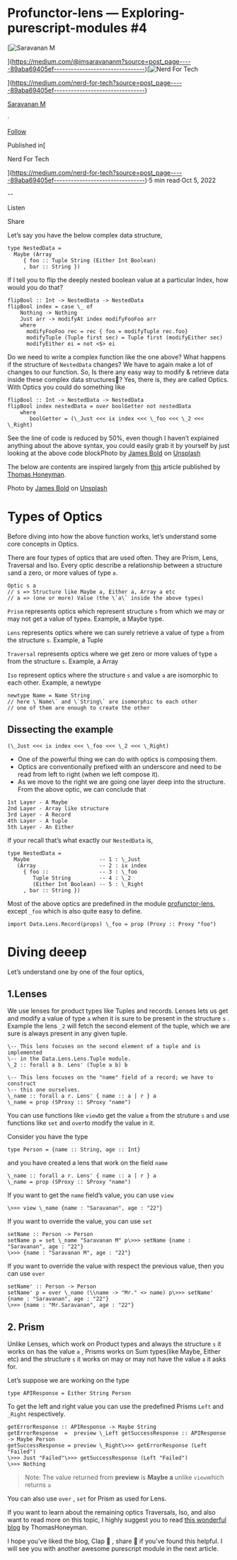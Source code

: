 Profunctor-lens — Exploring-purescript-modules #4
=================================================

[![Saravanan M](https://miro.medium.com/v2/resize:fill:88:88/1*fSLksJqmsL7E-IcsJXHrkw.jpeg)

](https://medium.com/@imsaravananm?source=post_page-----89aba69405ef--------------------------------)[![Nerd For Tech](https://miro.medium.com/v2/resize:fill:48:48/1*53-lvCPnPV4sTOmvcITDxw.png)

](https://medium.com/nerd-for-tech?source=post_page-----89aba69405ef--------------------------------)

[Saravanan M](https://medium.com/@imsaravananm?source=post_page-----89aba69405ef--------------------------------)

·

[Follow](https://medium.com/m/signin?actionUrl=https%3A%2F%2Fmedium.com%2F_%2Fsubscribe%2Fuser%2F31a87164ab1a&operation=register&redirect=https%3A%2F%2Fmedium.com%2Fnerd-for-tech%2Fprofunctor-lens-exploring-purescript-modules-4-89aba69405ef&user=Saravanan+M&userId=31a87164ab1a&source=post_page-31a87164ab1a----89aba69405ef---------------------post_header-----------)

Published in[

Nerd For Tech

](https://medium.com/nerd-for-tech?source=post_page-----89aba69405ef--------------------------------)·5 min read·Oct 5, 2022

\--

Listen

Share

Let’s say you have the below complex data structure,

```
type NestedData =  
  Maybe (Array   
     { foo :: Tuple String (Either Int Boolean)  
     , bar :: String })
```

If I tell you to flip the deeply nested boolean value at a particular Index, how would you do that?

```
flipBool :: Int -> NestedData -> NestedData  
flipBool index = case \_ of   
    Nothing -> Nothing   
    Just arr -> modifyAt index modifyFooFoo arr  
    where  
      modifyFooFoo rec = rec { foo = modifyTuple rec.foo}  
      modifyTuple (Tuple first sec) = Tuple first (modifyEither sec)  
      modifyEither ei = not <$> ei
```

Do we need to write a complex function like the one above? What happens if the structure of `NestedData` changes? We have to again make a lot of changes to our function. So, Is there any easy way to modify & retrieve data inside these complex data structures🧐? Yes, there is, they are called Optics. With Optics you could do something like

```
flipBool :: Int -> NestedData -> NestedData  
flipBool index nestedData = over boolGetter not nestedData  
    where  
       boolGetter = (\_Just <<< ix index <<< \_foo <<< \_2 <<< \_Right)
```

See the line of code is reduced by 50%, even though I haven’t explained anything about the above syntax, you could easily grab it by yourself by just looking at the above code blockPhoto by [James Bold](https://unsplash.com/@jamesbold?utm_source=unsplash&utm_medium=referral&utm_content=creditCopyText) on [Unsplash](https://unsplash.com/s/photos/lens?utm_source=unsplash&utm_medium=referral&utm_content=creditCopyText)

The below are contents are inspired largely from [this](https://thomashoneyman.com/articles/practical-profunctor-lenses-optics/) article published by [Thomas Honeyman](https://github.com/thomashoneyman/).

Photo by [James Bold](https://unsplash.com/@jamesbold?utm_source=unsplash&utm_medium=referral&utm_content=creditCopyText) on [Unsplash](https://unsplash.com/s/photos/lens?utm_source=unsplash&utm_medium=referral&utm_content=creditCopyText)

Types of Optics
===============

Before diving into how the above function works, let’s understand some core concepts in Optics.

There are four types of optics that are used often. They are Prism, Lens, Traversal and Iso. Every optic describe a relationship between a structure `s`and a zero, or more values of type `a`.

```
Optic s a   
// s => Structure like Maybe a, Either a, Array a etc  
// a => (one or more) Value (the \`a\` inside the above types)
```

`Prism` represents optics which represent structure `s` from which we may or may not get a value of type`a`. Example, a Maybe type.

`Lens` represents optics where we can surely retrieve a value of type `a` from the structure `s`. Example, a Tuple

`Traversal` represents optics where we get zero or more values of type `a` from the structure `s`. Example, a Array

`Iso` represent optics where the structure `s` and value `a` are isomorphic to each other. Example, a newtype

```
newtype Name = Name String  
// here \`Name\` and \`String\` are isomorphic to each other  
// one of them are enough to create the other
```

Dissecting the example
----------------------

```
(\_Just <<< ix index <<< \_foo <<< \_2 <<< \_Right)
```

*   One of the powerful thing we can do with optics is composing them.
*   Optics are conventionally prefixed with an underscore and need to be read from left to right (when we left compose it).
*   As we move to the right we are going one layer deep into the structure. From the above optic, we can conclude that

```
1st Layer - A Maybe  
2nd Layer - Array like structure  
3rd Layer - A Record  
4th Layer - A tuple  
5th Layer - An Either 
```

If your recall that’s what exactly our `NestedData` is,

```
type NestedData =  
  Maybe                      -- 1 : \_Just  
   (Array                    -- 2 : ix index  
     { foo ::                -- 3 : \_foo  
        Tuple String         -- 4 : \_2  
        (Either Int Boolean) -- 5 : \_Right  
     , bar :: String })
```

Most of the above optics are predefined in the module [profunctor-lens](https://pursuit.purescript.org/packages/purescript-profunctor-lenses/8.0.0), except `_foo` which is also quite easy to define.

```
import Data.Lens.Record(props) \_foo = prop (Proxy :: Proxy "foo")
```

Diving deeep
============

Let’s understand one by one of the four optics,

1.Lenses
--------

We use lenses for product types like Tuples and records. Lenses lets us get and modify a value of type `a` when it is sure to be present in the structure `s` . Example the lens `_2` will fetch the second element of the tuple, which we are sure is always present in any given tuple.

```
\-- This lens focuses on the second element of a tuple and is implemented  
\-- in the Data.Lens.Lens.Tuple module.  
\_2 :: forall a b. Lens' (Tuple a b) b  
  
\-- This lens focuses on the "name" field of a record; we have to construct  
\-- this one ourselves.  
\_name :: forall a r. Lens' { name :: a | r } a  
\_name = prop (SProxy :: SProxy "name")
```

You can use functions like `view`to get the value `a` from the struture `s` and use functions like `set` and `over`to modify the value in it.

Consider you have the type

```
type Person = {name :: String, age :: Int}
```

and you have created a lens that work on the field `name`

```
\_name :: forall a r. Lens' { name :: a | r } a  
\_name = prop (SProxy :: SProxy "name")
```

If you want to get the `name` field’s value, you can use `view`

```
\>>> view \_name {name : "Saravanan", age : "22"}
```

If you want to override the value, you can use `set`

```
setName :: Person -> Person  
setName p = set \_name "Saravanan M" p\>>> setName {name : "Saravanan", age : "22"}  
\>>> {name : "Saravanan M", age : "22"}
```

If you want to override the value with respect the previous value, then you can use `over`

```
setName' :: Person -> Person  
setName' p = over \_name (\\name -> "Mr." <> name) p\>>> setName' {name : "Saravanan", age : "22"}  
\>>> {name : "Mr.Saravanan", age : "22"}
```

2\. Prism
---------

Unlike Lenses, which work on Product types and always the structure `s` it works on has the value `a` , Prisms works on Sum types(like Maybe, Either etc) and the structure `s` it works on may or may not have the value `a` it asks for.

Let’s suppose we are working on the type

```
type APIResponse = Either String Person
```

To get the left and right value you can use the predefined Prisms `Left` and `_Right` respectively.

```
getErrorResponse :: APIResponse -> Maybe String  
getErrorResponse  =  preview \_Left getSuccessResponse :: APIResponse -> Maybe Person  
getSuccessResponse = preview \_Right\>>> getErrorResponse (Left "Failed")  
\>>> Just "Failed"\>>> getSuccessResponse (Left "Failed")  
\>>> Nothing
```

> Note: The value returned from **preview** is **Maybe a** unlike `view`which returns `a`

You can also use `over` , `set` for Prism as used for Lens.

If you want to learn about the remaining optics Traversals, Iso, and also want to read more on this topic, I highly suggest you to read [this wonderful blog](https://thomashoneyman.com/articles/practical-profunctor-lenses-optics/) by ThomasHoneyman.

I hope you’ve liked the blog, Clap 👏 , share 👥 if you’ve found this helpful. I will see you with another awesome purescript module in the next article.